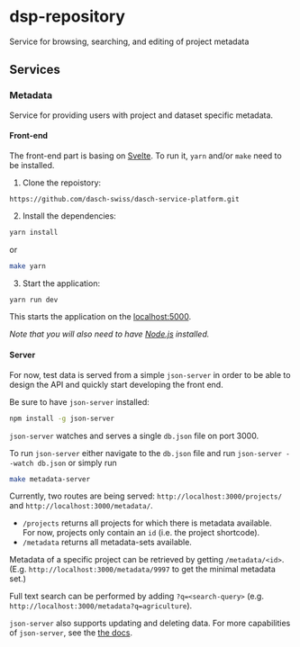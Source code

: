 # dsp-repository
Service for browsing, searching, and editing of project metadata


## Services

### Metadata

Service for providing users with project and dataset specific metadata.

#### Front-end

The front-end part is basing on [Svelte](https://svelte.dev). To run it, `yarn` and/or `make` need to be installed. 

1. Clone the repoistory:

```
https://github.com/dasch-swiss/dasch-service-platform.git
```


2. Install the dependencies:

```bash
yarn install
```

or

```bash
make yarn
```

3. Start the application:

```bash
yarn run dev
```

This starts the application on the [localhost:5000](http://localhost:5000).

*Note that you will also need to have [Node.js](https://nodejs.org) installed.*

#### Server

For now, test data is served from a simple `json-server` in order to be able to design the API and quickly start developing the front end.

Be sure to have `json-server` installed:

```bash
npm install -g json-server
```

`json-server` watches and serves a single `db.json` file on port 3000.

To run `json-server` either navigate to the `db.json` file and run `json-server --watch db.json` or simply run
```bash
make metadata-server
```

Currently, two routes are being served: `http://localhost:3000/projects/` and `http://localhost:3000/metadata/`.
- `/projects` returns all projects for which there is metadata available.  
  For now, projects only contain an `id` (i.e. the project shortcode).
- `/metadata` returns all metadata-sets available.

Metadata of a specific project can be retrieved by getting `/metadata/<id>`. (E.g. `http://localhost:3000/metadata/9997` to get the minimal metadata set.)

Full text search can be performed by adding `?q=<search-query>` (e.g. `http://localhost:3000/metadata?q=agriculture`).

`json-server` also supports updating and deleting data. For more capabilities of `json-server`, see the [the docs](https://github.com/typicode/json-server).
